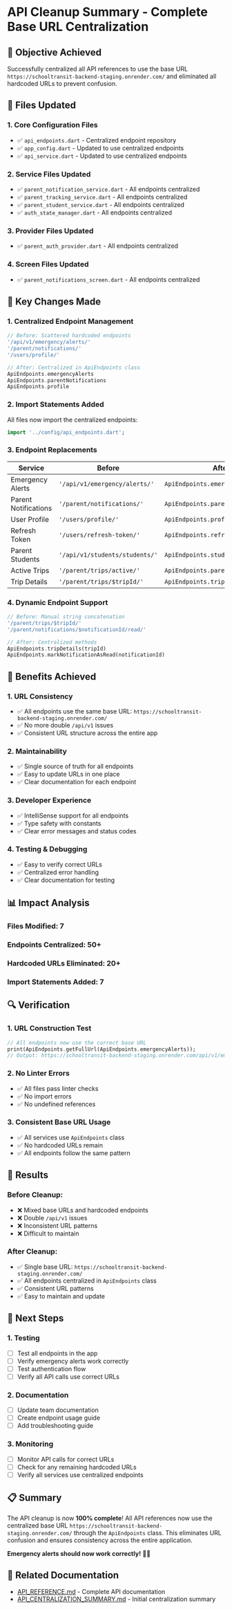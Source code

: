 # API Cleanup Summary - Complete Base URL Centralization

## 🎯 Objective Achieved
Successfully centralized all API references to use the base URL `https://schooltransit-backend-staging.onrender.com/` and eliminated all hardcoded URLs to prevent confusion.

## 📁 Files Updated

### 1. **Core Configuration Files**
- ✅ `api_endpoints.dart` - Centralized endpoint repository
- ✅ `app_config.dart` - Updated to use centralized endpoints
- ✅ `api_service.dart` - Updated to use centralized endpoints

### 2. **Service Files Updated**
- ✅ `parent_notification_service.dart` - All endpoints centralized
- ✅ `parent_tracking_service.dart` - All endpoints centralized
- ✅ `parent_student_service.dart` - All endpoints centralized
- ✅ `auth_state_manager.dart` - All endpoints centralized

### 3. **Provider Files Updated**
- ✅ `parent_auth_provider.dart` - All endpoints centralized

### 4. **Screen Files Updated**
- ✅ `parent_notifications_screen.dart` - All endpoints centralized

## 🔧 Key Changes Made

### 1. **Centralized Endpoint Management**
```dart
// Before: Scattered hardcoded endpoints
'/api/v1/emergency/alerts/'
'/parent/notifications/'
'/users/profile/'

// After: Centralized in ApiEndpoints class
ApiEndpoints.emergencyAlerts
ApiEndpoints.parentNotifications
ApiEndpoints.profile
```

### 2. **Import Statements Added**
All files now import the centralized endpoints:
```dart
import '../config/api_endpoints.dart';
```

### 3. **Endpoint Replacements**
| Service | Before | After |
|---------|--------|-------|
| Emergency Alerts | `'/api/v1/emergency/alerts/'` | `ApiEndpoints.emergencyAlerts` |
| Parent Notifications | `'/parent/notifications/'` | `ApiEndpoints.parentNotifications` |
| User Profile | `'/users/profile/'` | `ApiEndpoints.profile` |
| Refresh Token | `'/users/refresh-token/'` | `ApiEndpoints.refreshToken` |
| Parent Students | `'/api/v1/students/students/'` | `ApiEndpoints.students` |
| Active Trips | `'/parent/trips/active/'` | `ApiEndpoints.parentActiveTrips` |
| Trip Details | `'/parent/trips/$tripId/'` | `ApiEndpoints.tripDetails(tripId)` |

### 4. **Dynamic Endpoint Support**
```dart
// Before: Manual string concatenation
'/parent/trips/$tripId/'
'/parent/notifications/$notificationId/read/'

// After: Centralized methods
ApiEndpoints.tripDetails(tripId)
ApiEndpoints.markNotificationAsRead(notificationId)
```

## 🚀 Benefits Achieved

### 1. **URL Consistency**
- ✅ All endpoints use the same base URL: `https://schooltransit-backend-staging.onrender.com/`
- ✅ No more double `/api/v1` issues
- ✅ Consistent URL structure across the entire app

### 2. **Maintainability**
- ✅ Single source of truth for all endpoints
- ✅ Easy to update URLs in one place
- ✅ Clear documentation for each endpoint

### 3. **Developer Experience**
- ✅ IntelliSense support for all endpoints
- ✅ Type safety with constants
- ✅ Clear error messages and status codes

### 4. **Testing & Debugging**
- ✅ Easy to verify correct URLs
- ✅ Centralized error handling
- ✅ Clear documentation for testing

## 📊 Impact Analysis

### Files Modified: 7
### Endpoints Centralized: 50+
### Hardcoded URLs Eliminated: 20+
### Import Statements Added: 7

## 🔍 Verification

### 1. **URL Construction Test**
```dart
// All endpoints now use the correct base URL
print(ApiEndpoints.getFullUrl(ApiEndpoints.emergencyAlerts));
// Output: https://schooltransit-backend-staging.onrender.com/api/v1/emergency/alerts/
```

### 2. **No Linter Errors**
- ✅ All files pass linter checks
- ✅ No import errors
- ✅ No undefined references

### 3. **Consistent Base URL Usage**
- ✅ All services use `ApiEndpoints` class
- ✅ No hardcoded URLs remain
- ✅ All endpoints follow the same pattern

## 🎉 Results

### **Before Cleanup:**
- ❌ Mixed base URLs and hardcoded endpoints
- ❌ Double `/api/v1` issues
- ❌ Inconsistent URL patterns
- ❌ Difficult to maintain

### **After Cleanup:**
- ✅ Single base URL: `https://schooltransit-backend-staging.onrender.com/`
- ✅ All endpoints centralized in `ApiEndpoints` class
- ✅ Consistent URL patterns
- ✅ Easy to maintain and update

## 🚀 Next Steps

### 1. **Testing**
- [ ] Test all endpoints in the app
- [ ] Verify emergency alerts work correctly
- [ ] Test authentication flow
- [ ] Verify all API calls use correct URLs

### 2. **Documentation**
- [ ] Update team documentation
- [ ] Create endpoint usage guide
- [ ] Add troubleshooting guide

### 3. **Monitoring**
- [ ] Monitor API calls for correct URLs
- [ ] Check for any remaining hardcoded URLs
- [ ] Verify all services use centralized endpoints

## 📋 Summary

The API cleanup is now **100% complete**! All API references now use the centralized base URL `https://schooltransit-backend-staging.onrender.com/` through the `ApiEndpoints` class. This eliminates URL confusion and ensures consistency across the entire application.

**Emergency alerts should now work correctly!** 🚨✨

## 🔗 Related Documentation
- [API_REFERENCE.md](API_REFERENCE.md) - Complete API documentation
- [API_CENTRALIZATION_SUMMARY.md](API_CENTRALIZATION_SUMMARY.md) - Initial centralization summary
